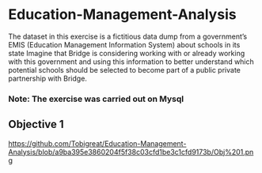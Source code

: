 # Education-Management-Analysis
The dataset in this exercise is a fictitious data dump from a government’s EMIS (Education Management
Information System) about schools in its state Imagine that Bridge is considering working with or already
working with this government and using this information to better understand which potential schools should
be selected to become part of a public private partnership with Bridge. 

### Note: The exercise was carried out on Mysql 
## Objective 1
https://github.com/Tobigreat/Education-Management-Analysis/blob/a9ba395e3860204f5f38c03cfd1be3c1cfd9173b/Obj%201.png
